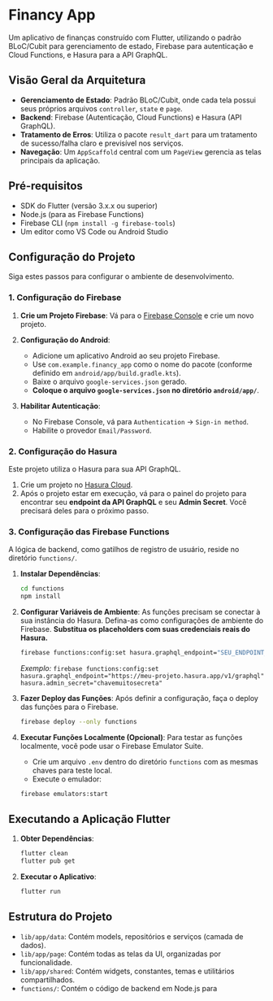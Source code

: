 # Financy App

Um aplicativo de finanças construído com Flutter, utilizando o padrão BLoC/Cubit para gerenciamento de estado, Firebase para autenticação e Cloud Functions, e Hasura para a API GraphQL.

## Visão Geral da Arquitetura

- **Gerenciamento de Estado**: Padrão BLoC/Cubit, onde cada tela possui seus próprios arquivos `controller`, `state` e `page`.
- **Backend**: Firebase (Autenticação, Cloud Functions) e Hasura (API GraphQL).
- **Tratamento de Erros**: Utiliza o pacote `result_dart` para um tratamento de sucesso/falha claro e previsível nos serviços.
- **Navegação**: Um `AppScaffold` central com um `PageView` gerencia as telas principais da aplicação.

## Pré-requisitos

- SDK do Flutter (versão 3.x.x ou superior)
- Node.js (para as Firebase Functions)
- Firebase CLI (`npm install -g firebase-tools`)
- Um editor como VS Code ou Android Studio

## Configuração do Projeto

Siga estes passos para configurar o ambiente de desenvolvimento.

### 1. Configuração do Firebase

1. **Crie um Projeto Firebase**: Vá para o [Firebase Console](https://console.firebase.google.com/) e crie um novo projeto.

2. **Configuração do Android**:

    - Adicione um aplicativo Android ao seu projeto Firebase.
    - Use `com.example.financy_app` como o nome do pacote (conforme definido em `android/app/build.gradle.kts`).
    - Baixe o arquivo `google-services.json` gerado.
    - **Coloque o arquivo `google-services.json` no diretório `android/app/`**.

3. **Habilitar Autenticação**:
    - No Firebase Console, vá para `Authentication` -> `Sign-in method`.
    - Habilite o provedor `Email/Password`.

### 2. Configuração do Hasura

Este projeto utiliza o Hasura para sua API GraphQL.

1. Crie um projeto no [Hasura Cloud](https://cloud.hasura.io/).
2. Após o projeto estar em execução, vá para o painel do projeto para encontrar seu **endpoint da API GraphQL** e seu **Admin Secret**. Você precisará deles para o próximo passo.

### 3. Configuração das Firebase Functions

A lógica de backend, como gatilhos de registro de usuário, reside no diretório `functions/`.

1. **Instalar Dependências**:

    ```bash
    cd functions
    npm install
    ```

2. **Configurar Variáveis de Ambiente**: As funções precisam se conectar à sua instância do Hasura. Defina-as como configurações de ambiente do Firebase. **Substitua os placeholders com suas credenciais reais do Hasura.**

    ```bash
    firebase functions:config:set hasura.graphql_endpoint="SEU_ENDPOINT_HASURA_GRAPHQL" hasura.admin_secret="SEU_ADMIN_SECRET_HASURA"
    ```

    _Exemplo:_
    `firebase functions:config:set hasura.graphql_endpoint="https://meu-projeto.hasura.app/v1/graphql" hasura.admin_secret="chavemuitosecreta"`

3. **Fazer Deploy das Funções**: Após definir a configuração, faça o deploy das funções para o Firebase.

    ```bash
    firebase deploy --only functions
    ```

4. **Executar Funções Localmente (Opcional)**: Para testar as funções localmente, você pode usar o Firebase Emulator Suite.
    - Crie um arquivo `.env` dentro do diretório `functions` com as mesmas chaves para teste local.
    - Execute o emulador:

    ```bash
    firebase emulators:start
    ```

## Executando a Aplicação Flutter

1. **Obter Dependências**:

    ```bash
    flutter clean
    flutter pub get
    ```

2. **Executar o Aplicativo**:

    ```bash
    flutter run
    ```

## Estrutura do Projeto

- `lib/app/data`: Contém models, repositórios e serviços (camada de dados).
- `lib/app/page`: Contém todas as telas da UI, organizadas por funcionalidade.
- `lib/app/shared`: Contém widgets, constantes, temas e utilitários compartilhados.
- `functions/`: Contém o código de backend em Node.js para
